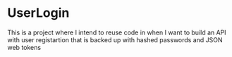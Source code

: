 # UserLogin
 This is a project where I intend to reuse code in when I want to build an API with user registartion that is backed up with hashed passwords and JSON web tokens
